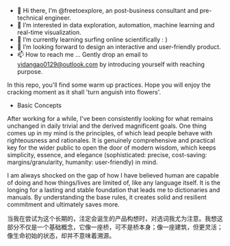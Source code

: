 - 👋 Hi there, I’m @freetoexplore, an post-business consultant and pre-technical engineer.
- 👀 I’m interested in data exploration, automation, machine learning and real-time visualization.
- 🌱 I’m currently learning surfing online scientifically : )
- 💞️ I’m looking forward to design an interactive and user-friendly product. 
- 📫 How to reach me ... Gently drop an email to yidangao0129@outlook.com by introducing yourself with reaching purpose.

In this repo, you'll find some warm up practices. Hope you will enjoy the cracking moment as it shall 'turn anguish into flowers'.

- Basic Concepts

After working for a while, I've been consistently looking for what remains unchanged in daily trivial and the derived magnificent goals. 
One thing comes up in my mind is the principles, of which lead people behave with righteousness and rationales.
It is genuinely comprehensive and practical key for the wider public to open the door of modern wisdom, 
which keeps simplicity, essence, and elegance (sophisticated: precise, cost-saving: margins/granularity, humanity: user-friendly) in mind.

I am always shocked on the gap of how I have believed human are capable of doing and how things/lives are limited of, like any language itself. 
It is the longing for a lasting and stable foundation that leads me to dictionaries and manuals. By understanding the base rules, it creates solid and resilient commitment and ultimately saves more.

当我在尝试为这个长期的，注定会诞生的产品构想时，对选词我尤为注意。我想这部分不仅是一个基础概念，它像一座桥，可不是桥本身；像一座建筑，但更灵活；像生命初始的状态，却并不意味着溯源。

<!---
freetoexplore/freetoexplore is a ✨ special ✨ repository because its `README.md` (this file) appears on your GitHub profile.
You can click the Preview link to take a look at your changes.
--->

